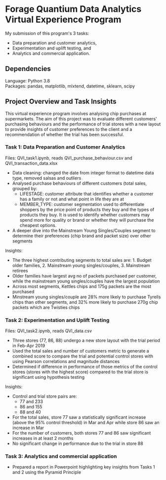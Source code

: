 # Forage Quantium Data Analytics Virtual Experience Program
My submission of this program's 3 tasks: 
- Data preparation and customer analytics,
- Experimentation and uplift testing, and
- Analytics and commercial application.

## Dependencies
Language: Python 3.8 \
Packages: pandas, matplotlib, mlxtend, datetime, sklearn, scipy

## Project Overview and Task Insights 
This virtual experience program involves analysing chip purchases at supermarkets.
The aim of this project was to evaluate different customers' purchasing behaviours and the performance of trial stores with a new layout to provide insights of customer preferences to the client 
and a recommendation of whether the trial has been successful. 

### Task 1: Data Preparation and Customer Analytics
Files: QVI_task1.ipynb, reads QVI_purchase_behaviour.csv and QVI_transaction_data.xlsx
- Data cleaning: changed the date from integer format to datetime data type, removed salsas and outliers 
- Analysed purchase behaviours of different customers (total sales, grouped by:
  - LIFESTAGE: customer attribute that identifies whether a customer has a family or not and what point in life they are at
  - MEMBER_TYPE: customer segmentation used to differentiate shoppers by the price point of products they buy and the types of products they buy. It is used to identify whether customers may spend more for quality or brand or whether they will purchase the cheapest options.
- A deeper dive into the Mainstream Young Singles/Couples segment to determine their preferences (chip brand and packet size) over other segments

Insights:
- The three highest contributing segments to total sales are: 1. Budget older families, 2. Mainstream young singles/couples, 3. Mainstream retirees
- Older families have largest avg no of packets purchased per customer, while the mainstream young singles/couples have the largest population
- Across most segments, Kettles chips and 175g packets are the most purchased
- Minstream young singles/couple are 28% more likely to purchase Tyrells chips than other segments, and 32% more likely to purchase 270g chip packets which are Twisties chips

### Task 2: Experimentation and Uplift Testing
Files: QVI_task2.ipynb, reads QVI_data.csv
- Three stores (77, 86, 88) undergo a new store layout with the trial period in Feb-Apr 2019
- Used the total sales and number of customers metric to generate a combined score to compare the trial and potential control stores with using Pearson correlations and magnitude distances
- Determined if difference in performance of those metrics of the control stores (stores with the highest score) compared to the trial store is significant using hypothesis testing 

Insights:
- Control and trial store pairs are:
  - 77 and 233
  - 86 and 155
  - 88 and 40
- For the total sales, store 77 saw a statistically significant increase (above the 95% control threshold) in Mar and Apr while store 86 saw an increase in Mar
- For the number of customers, both stores 77 and 86 saw significant increases in at least 2 months
- No significant change in performance due to the trial in store 88

### Task 3: Analytics and commercial application
- Prepared a report in Powerpoint highlighting key insights from Tasks 1 and 2 using the Pyramid Principle

